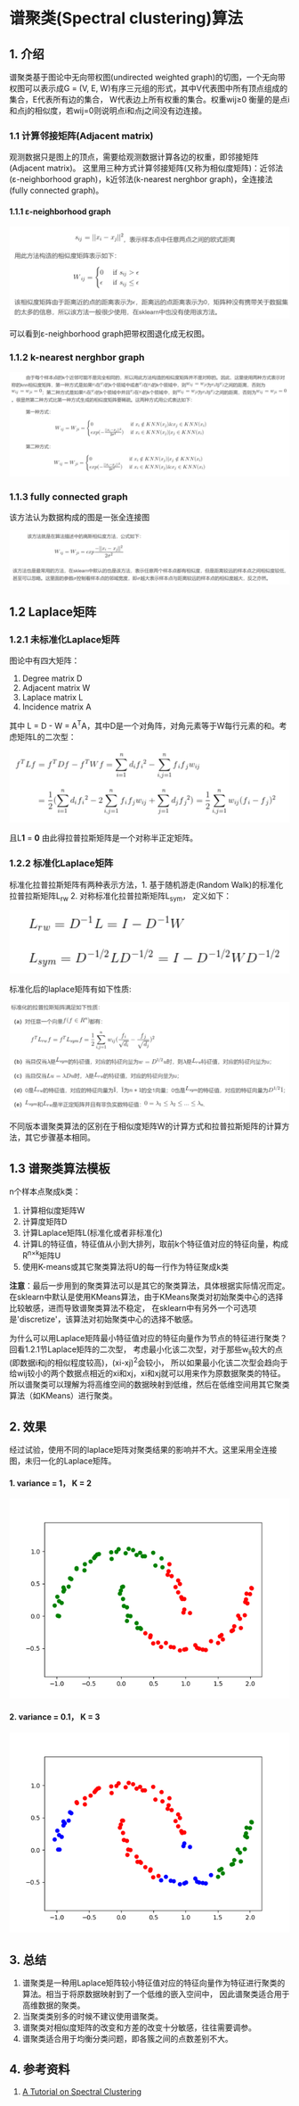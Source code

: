 # 谱聚类(Spectral clustering)算法
## 1. 介绍
谱聚类基于图论中无向带权图(undirected weighted graph)的切图，一个无向带权图可以表示成G = (V, E, W)有序三元组的形式，其中V代表图中所有顶点组成的集合，E代表所有边的集合，
W代表边上所有权重的集合。权重wij≥0 衡量的是点i和点j的相似度，若wij=0则说明点i和点j之间没有边连接。

### 1.1 计算邻接矩阵(Adjacent matrix)
观测数据只是图上的顶点，需要给观测数据计算各边的权重，即邻接矩阵(Adjacent matrix)。
这里用三种方式计算邻接矩阵(又称为相似度矩阵)：近邻法(ε-neighborhood graph)，k近邻法(k-nearest nerghbor graph)，全连接法(fully connected graph)。

#### 1.1.1 ε-neighborhood graph

![ε-neighborhood graph](../resources/Spectral_clustering/SC_episilon.jpg)

可以看到ε-neighborhood graph把带权图退化成无权图。

### 1.1.2 k-nearest nerghbor graph

![k-nearest nerghbor graph](../resources/Spectral_clustering/SC_K_neighbour.jpg)

### 1.1.3 fully connected graph

该方法认为数据构成的图是一张全连接图

![fully connected graph](../resources/Spectral_clustering/SC_fully_connect.jpg)

## 1.2 Laplace矩阵

### 1.2.1 未标准化Laplace矩阵
图论中有四大矩阵：
1. Degree matrix D
2. Adjacent matrix W
3. Laplace matrix L
4. Incidence matrix A

其中 L = D - W = A<sup>T</sup>A，其中D是一个对角阵，对角元素等于W每行元素的和。考虑矩阵L的二次型：

![laplace quadratic form](../resources/Spectral_clustering/laplace_quadratic.jpg)

且L**1** = **0** 由此得拉普拉斯矩阵是一个对称半正定矩阵。

### 1.2.2 标准化Laplace矩阵

标准化拉普拉斯矩阵有两种表示方法，1. 基于随机游走(Random Walk)的标准化拉普拉斯矩阵L<sub>rw</sub> 2. 对称标准化拉普拉斯矩阵L<sub>sym</sub>，
定义如下：

![normalize laplace](../resources/Spectral_clustering/laplace_normalize.jpg)

标准化后的laplace矩阵有如下性质:

![attribute](../resources/Spectral_clustering/laplace_normalize_attribute.jpg)

不同版本谱聚类算法的区别在于相似度矩阵W的计算方式和拉普拉斯矩阵的计算方法，其它步骤基本相同。

## 1.3 谱聚类算法模板
n个样本点聚成k类：
1. 计算相似度矩阵W
2. 计算度矩阵D
3. 计算Laplace矩阵L(标准化或者非标准化)
4. 计算L的特征值，特征值从小到大排列，取前k个特征值对应的特征向量，构成R<sup>n×k</sup>矩阵U
5. 使用K-means或其它聚类算法将U的每一行作为特征聚成k类

**注意**：最后一步用到的聚类算法可以是其它的聚类算法，具体根据实际情况而定。在sklearn中默认是使用KMeans算法，由于KMeans聚类对初始聚类中心的选择比较敏感，进而导致谱聚类算法不稳定，
在sklearn中有另外一个可选项是'discretize'，该算法对初始聚类中心的选择不敏感。

为什么可以用Laplace矩阵最小特征值对应的特征向量作为节点的特征进行聚类？回看1.2.1节Laplace矩阵的二次型，
考虑最小化该二次型，对于那些w<sub>ij</sub>较大的点(即数据i和j的相似程度较高)，(xi-xj)<sup>2</sup>会较小，
所以如果最小化该二次型会趋向于给wij较小的两个数据点相近的xi和xj，xi和xj就可以用来作为原数据聚类的特征。
所以谱聚类可以理解为将高维空间的数据映射到低维，然后在低维空间用其它聚类算法（如KMeans）进行聚类。


## 2. 效果

经过试验，使用不同的laplace矩阵对聚类结果的影响并不大。这里采用全连接图，未归一化的Laplace矩阵。

#### 1. variance = 1， K = 2

![SC_2](../result/Spectral_clustering/SC_2.png)

#### 2. variance = 0.1， K = 3

![SC_3](../result/Spectral_clustering/SC_3.png)

##  3. 总结
1. 谱聚类是一种用Laplace矩阵较小特征值对应的特征向量作为特征进行聚类的算法。相当于将原数据映射到了一个低维的嵌入空间中，
因此谱聚类适合用于高维数据的聚类。
2. 当聚类类别多的时候不建议使用谱聚类。
3. 谱聚类对相似度矩阵的改变和方差的改变十分敏感，往往需要调参。
4. 谱聚类适合用于均衡分类问题，即各簇之间的点数差别不大。


##  4. 参考资料
1. [A Tutorial on Spectral Clustering](http://yaroslavvb.com/papers/luxburg-tutorial.pdf)










